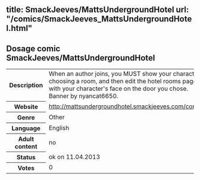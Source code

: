 title: SmackJeeves/MattsUndergroundHotel
url: "/comics/SmackJeeves_MattsUndergroundHotel.html"
---
Dosage comic SmackJeeves/MattsUndergroundHotel
-----------------------------------------

<table class="comicinfo">
<tr>
<th>Description</th><td>When an author joins, you MUST show your character choosing a room, and then edit the hotel rooms page with your character's face on the door you chose. Banner by nyancat6650.</td>
</tr>
<tr>
<th>Website</th><td><a href="http://mattsundergroundhotel.smackjeeves.com/comics/">http://mattsundergroundhotel.smackjeeves.com/comics/</a></td>
</tr>
<tr>
<th>Genre</th><td>Other</td>
</tr>
<tr>
<th>Language</th><td>English</td>
</tr>
<tr>
<th>Adult content</th><td>no</td>
</tr>
<tr>
<th>Status</th><td>ok on 11.04.2013</td>
</tr>
<tr>
<th>Votes</th><td>0</div></td>
</tr>
</table>
